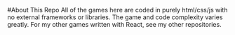 #About This Repo
All of the games here are coded in purely html/css/js with no external frameworks or libraries. The game and code complexity varies greatly. For my other games written with React, see my other repositories.
